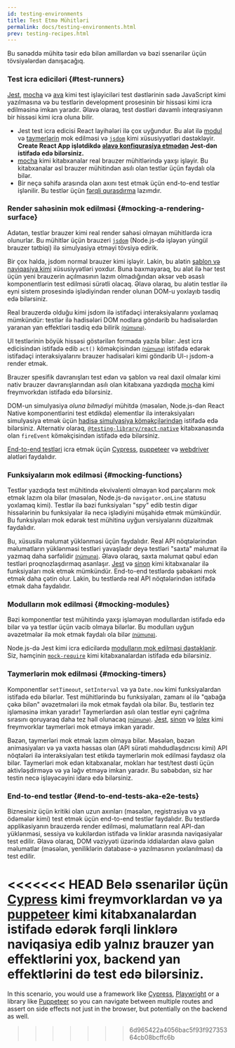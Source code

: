 ```yaml
---
id: testing-environments
title: Test Etmə Mühitləri
permalink: docs/testing-environments.html
prev: testing-recipes.html
---
```


<!-- This document is intended for folks who are comfortable with JavaScript, and have probably written tests with it. It acts as a reference for the differences in testing environments for React components, and how those differences affect the tests that they write. This document also assumes a slant towards web-based react-dom components, but has notes for other renderers. -->

Bu sənəddə mühitə təsir edə bilən amillərdən və bəzi ssenarilər üçün tövsiyələrdən danışacağıq.

### Test icra ediciləri {#test-runners}

[Jest](https://jestjs.io/), [mocha](https://mochajs.org/) və [ava](https://github.com/avajs/ava) kimi test işləyiciləri test dəstlərinin sadə JavaScript kimi yazılmasına və bu testlərin development prosesinin bir hissəsi kimi icra edilməsinə imkan yaradır. Əlavə olaraq, test dəstləri davamlı inteqrasiyanın bir hissəsi kimi icra oluna bilir.

- Jest test icra edicisi React layihələri ilə çox uyğundur. Bu alət ilə [modul](#mocking-modules) və [taymerlərin](#mocking-timers) mok edilməsi və [`jsdom`](#mocking-a-rendering-surface) kimi xüsusiyyətləri dəstəkləyir. **Create React App işlətdikdə [əlavə konfiqurasiya etmədən](https://facebook.github.io/create-react-app/docs/running-tests) Jest-dən istifadə edə bilərsiniz.**
- [mocha](https://mochajs.org/#running-mocha-in-the-browser) kimi kitabxanalar real brauzer mühitlərində yaxşı işləyir. Bu kitabxanalar əsl brauzer mühitindən asılı olan testlər üçün faydalı ola bilər.
- Bir neçə səhifə arasında olan axını test etmək üçün end-to-end testlər işlənilir. Bu testlər üçün [fərqli quraşdırma](#end-to-end-tests-aka-e2e-tests) lazımdır.

### Render sahəsinin mok edilməsi {#mocking-a-rendering-surface}

Adətən, testlər brauzer kimi real render sahəsi olmayan mühitlərdə icra olunurlar. Bu mühitlər üçün brauzeri [`jsdom`](https://github.com/jsdom/jsdom) (Node.js-də işləyən yüngül brauzer tətbiqi) ilə simulyasiya etməyi tövsiyə edirik.

Bir çox halda, jsdom normal brauzer kimi işləyir. Lakin, bu alətin [şablon və naviqasiya kimi](https://github.com/jsdom/jsdom#unimplemented-parts-of-the-web-platform) xüsusiyyətləri yoxdur. Buna baxmayaraq, bu alət ilə hər test üçün yeni brauzerin açılmasının lazım olmadığından əksər veb əsaslı komponentlərin test edilməsi sürətli olacaq. Əlavə olaraq, bu alətin testlər ilə eyni sistem prosesində işlədiyindən render olunan DOM-u yoxlayıb təsdiq edə bilərsiniz.

Real brauzerdə olduğu kimi jsdom ilə istifadəçi interaksiyalarını yoxlamaq mümkündür: testlər ilə hadisələri DOM nodlara göndərib bu hadisələrdən yaranan yan effektləri təsdiq edə bilirik [<small>(nümunə)</small>](/docs/testing-recipes.html#events).

UI testlərinin böyük hissəsi göstərilən formada yazıla bilər: Jest icra edicisindən istifadə edib `act()` köməkçisindən [<small>(nümunə)</small>](/docs/testing-recipes.html) istifadə edərək istifadəçi interaksiyalarını brauzer hadisələri kimi göndərib UI-ı jsdom-a render etmək.

Brauzer spesifik davranışları test edən və şablon və real daxil olmalar kimi nativ brauzer davranışlarından asılı olan kitabxana yazdıqda [mocha](https://mochajs.org/) kimi freymvorkdan istifadə edə bilərsiniz.

DOM-un simulyasiya _oluna bilmədiyi_ mühitdə (məsələn, Node.js-dən React Native komponentlərini test etdikdə) elementlər ilə interaksiyaları simulyasiya etmək üçün [hadisə simulyasiya köməkçilərindən](/docs/test-utils.html#simulate) istifadə edə bilərsiniz. Alternativ olaraq, [`@testing-library/react-native`](https://testing-library.com/docs/react-native-testing-library/intro) kitabxanasında olan `fireEvent` köməkçisindən istifadə edə bilərsiniz.

[End-to-end testləri](#end-to-end-tests-aka-e2e-tests) icra etmək üçün [Cypress](https://www.cypress.io/), [puppeteer](https://github.com/GoogleChrome/puppeteer) və [webdriver](https://www.seleniumhq.org/projects/webdriver/) alətləri faydalıdır.

### Funksiyaların mok edilməsi {#mocking-functions}

Testlər yazdıqda test mühitində ekvivalenti olmayan kod parçalarını mok etmək lazım ola bilər (məsələn, Node.js-də `navigator.onLine` statusu yoxlamaq kimi). Testlər ilə bəzi funksiyaları "spy" edib testin digər hissələrinin bu funksiyalar ilə necə işlədiyini müşahidə etmək mümkündür. Bu funksiyaları mok edərək test mühitinə uyğun versiyalarını düzəltmək faydalıdır.

Bu, xüsusilə məlumat yüklənməsi üçün faydalıdır. Real API nöqtələrindən məlumatların yüklənməsi testləri yavaşladır deyə testləri "saxta" məlumat ilə yazmaq daha sərfəlidir [<small>(nümunə)</small>](/docs/testing-recipes.html#data-fetching). Əlavə olaraq, saxta məlumat qəbul edən testləri proqnozlaşdırmaq asanlaşır. [Jest](https://jestjs.io/) və [sinon](https://sinonjs.org/) kimi kitabxanalar ilə funksiyaları mok etmək mümkündür. End-to-end testlərdə şəbəkəni mok etmək daha çətin olur. Lakin, bu testlərdə real API nöqtələrindən istifadə etmək daha faydalıdır.

### Modulların mok edilməsi {#mocking-modules}

Bəzi komponentlər test mühitində yaxşı işləməyən modullardan istifadə edə bilər və ya testlər üçün vacib olmaya bilərlər. Bu modulları uyğun əvəzetmələr ilə mok etmək faydalı ola bilər [<small>(nümunə)</small>](/docs/testing-recipes.html#mocking-modules).

Node.js-də Jest kimi icra edicilərdə [modulların mok edilməsi dəstəklənir](https://jestjs.io/docs/en/manual-mocks). Siz, həmçinin [`mock-require`](https://www.npmjs.com/package/mock-require) kimi kitabxanalardan istifadə edə bilərsiniz.

### Taymerlərin mok edilməsi {#mocking-timers}

Komponentlər `setTimeout`, `setInterval` və ya `Date.now` kimi funksiyalardan istifadə edə bilərlər. Test mühitlərində bu funksiyaları, zamanı əl ilə "qabağa çəkə bilən" əvəzetmələri ilə mok etmək faydalı ola bilər. Bu, testlərin tez işləməsinə imkan yaradır! Taymerlərdən asılı olan testlər eyni çağrılma sırasını qoruyaraq daha tez həll olunacaq [<small>(nümunə)</small>](/docs/testing-recipes.html#timers). [Jest](https://jestjs.io/docs/en/timer-mocks), [sinon](https://sinonjs.org/releases/v7.3.2/fake-timers/) və [lolex](https://github.com/sinonjs/lolex) kimi freymvorklar taymerləri mok etməyə imkan yaradır.

Bəzən, taymerləri mok etmək lazım olmaya bilər. Məsələn, bəzən animasiyaları və ya vaxta həssas olan (API sürəti məhdudlaşdırıcısı kimi) API nöqtələri ilə interaksiyaları test etikdə taymerlərin mok edilməsi faydasız ola bilər. Taymerləri mok edən kitabxanalar, mokları hər test/test dəsti üçün aktivləşdirməyə və ya ləğv etməyə imkan yaradır. Bu səbəbdən, siz hər testin necə işləyəcəyini idarə edə bilərsiniz.

### End-to-end testlər {#end-to-end-tests-aka-e2e-tests}

Biznesiniz üçün kritiki olan uzun axınları (məsələn, registrasiya və ya ödəmələr kimi) test etmək üçün end-to-end testlər faydalıdır. Bu testlərdə applikasiyanın brauzerdə render edilməsi, məlumatların real API-dan yüklənməsi, sessiya və kukilərdən istifadə və linklər arasında naviqasiyalar test edilir. Əlavə olaraq, DOM vəziyyəti üzərində iddialardan əlavə gələn məlumatlar (məsələn, yeniliklərin database-ə yazılmasının yoxlanılması) da test edilir.

<<<<<<< HEAD
Belə ssenarilər üçün [Cypress](https://www.cypress.io/) kimi freymvorklardan və ya [puppeteer](https://github.com/GoogleChrome/puppeteer) kimi kitabxanalardan istifadə edərək fərqli linklərə naviqasiya edib yalnız brauzer yan effektlərini yox, backend yan effektlərini də test edə bilərsiniz.
=======
In this scenario, you would use a framework like [Cypress](https://www.cypress.io/), [Playwright](https://playwright.dev) or a library like [Puppeteer](https://pptr.dev/) so you can navigate between multiple routes and assert on side effects not just in the browser, but potentially on the backend as well.
>>>>>>> 6d965422a4056bac5f93f92735364cb08bcffc6b
